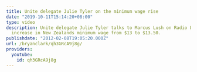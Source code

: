 ```yaml
---
title: Unite delegate Julie Tyler on the minimum wage rise
date: "2019-10-11T15:14:20+08:00"
type: video
description: Unite delegate Julie Tyler talks to Marcus Lush on Radio Live about the
  increase in New Zealands minimum wage from $13 to $13.50.
publishdate: "2012-02-08T19:05:20.000Z"
url: /bryanclark/qh3GRcA9j8g/
providers:
  youtube:
    id: qh3GRcA9j8g
---
```

